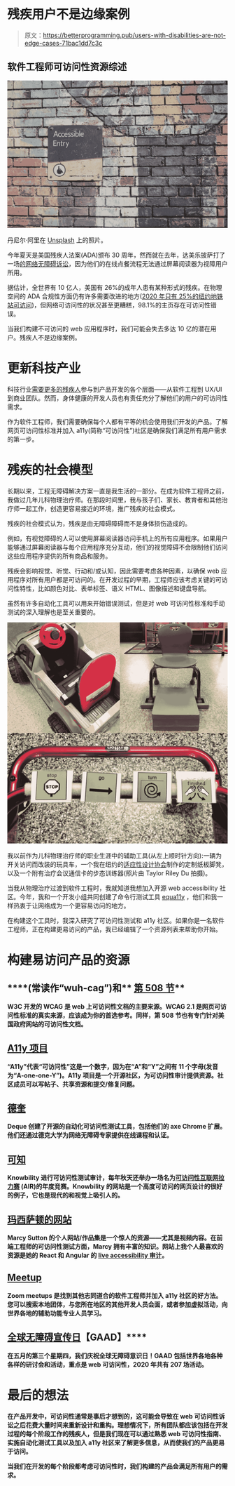 # 残疾用户不是边缘案例

> 原文：<https://betterprogramming.pub/users-with-disabilities-are-not-edge-cases-71bac1dd7c3c>

## 软件工程师可访问性资源综述

![](img/a9fb79e12b77294f2d5b06e95d28de4c.png)

丹尼尔·阿里在 [Unsplash](https://unsplash.com?utm_source=medium&utm_medium=referral) 上的照片。

今年夏天是美国残疾人法案(ADA)颁布 30 周年，然而就在去年，达美乐披萨打了一场[的网络无障碍诉讼](https://slate.com/technology/2019/09/supreme-court-dominos-web-accessibility-visually-impaired.html)，因为他们的在线点餐流程无法通过屏幕阅读器为视障用户所用。

据估计，全世界有 10 亿人，美国有 26%的成年人患有某种形式的残疾。在物理空间的 ADA 合规性方面仍有许多需要改进的地方([2020 年只有 25%的纽约地铁站可访问](https://gothamist.com/news/infographic-how-much-nyc-subway-accessible))，但网络可访问性的状况甚至更糟糕，98.1%的主页存在可访问性错误。

当我们构建不可访问的 web 应用程序时，我们可能会失去多达 10 亿的潜在用户。残疾人不是边缘案例。

# 更新科技产业

科技行业[需要更多的残疾人](http://tcrn.ch/2efBz1z)参与到产品开发的各个层面——从软件工程到 UX/UI 到商业团队。然而，身体健康的开发人员也有责任充分了解他们的用户的可访问性需求。

作为软件工程师，我们需要确保每个人都有平等的机会使用我们开发的产品。了解网页可访问性标准并加入 a11y(简称“可访问性”)社区是确保我们满足所有用户需求的第一步。

# 残疾的社会模型

长期以来，工程无障碍解决方案一直是我生活的一部分。在成为软件工程师之前，我做过几年儿科物理治疗师。在那段时间里，我与孩子们、家长、教育者和其他治疗师一起工作，创造更容易接近的环境，推广残疾的社会模式。

残疾的社会模式认为，残疾是由无障碍障碍而不是身体损伤造成的。

例如，有视觉障碍的人可以使用屏幕阅读器访问手机上的所有应用程序。如果用户能够通过屏幕阅读器与每个应用程序充分互动，他们的视觉障碍不会限制他们访问这些应用程序提供的所有商品和服务。

残疾会影响视觉、听觉、行动和/或认知，因此需要考虑各种因素，以确保 web 应用程序对所有用户都是可访问的。在开发过程的早期，工程师应该考虑关键的可访问性特性，比如颜色对比、表单标签、语义 HTML、图像描述和键盘导航。

虽然有许多自动化工具可以用来开始错误测试，但是对 web 可访问性标准和手动测试的深入理解也是至关重要的。

![](img/21c09aae48ca4588a49c7d216aa6a3d3.png)

我以前作为儿科物理治疗师的职业生涯中的辅助工具(从左上顺时针方向):一辆为开关访问而改装的玩具车，一个我在纽约的[适应性设计协会](https://www.adaptivedesign.org/)制作的定制纸板脚凳，以及一个附有治疗会议通信卡的步态训练器(照片由 Taylor Riley Du 拍摄)。

当我从物理治疗过渡到软件工程时，我就知道我想加入开源 web accessibility 社区。今年，我和一个开发小组共同创建了命令行测试工具 [equa11y](https://medium.com/better-programming/introducing-equa11y-a-command-line-testing-tool-for-web-accessibility-aa29205eed55) ，他们和我一样热衷于让网络成为一个更容易访问的地方。

在构建这个工具时，我深入研究了可访问性测试和 a11y 社区。如果你是一名软件工程师，正在构建更易访问的产品，我已经编辑了一个资源列表来帮助你开始。

# 构建易访问产品的资源

## [](https://www.w3.org/WAI/standards-guidelines/wcag/)****(常读作“wuh-cag”)和** [**第 508 节**](https://www.section508.gov/)**

**W3C 开发的 WCAG 是 web 上可访问性文档的主要来源。WCAG 2.1 是网页可访问性标准的真实来源，应该成为你的首选参考。同样，第 508 节也有专门针对美国政府网站的可访问性文档。**

## **[**A11y 项目**](https://www.a11yproject.com/)**

**“A11y”代表“可访问性”这是一个数字，因为在“A”和“Y”之间有 11 个字母(发音为“A-one-one-Y”)。A11y 项目是一个开源社区，为可访问性审计提供资源。社区成员可以写帖子、共享资源和提交/修复问题。**

## **[**德奎**](https://www.deque.com/)**

**Deque 创建了开源的自动化可访问性测试工具，包括他们的 axe Chrome 扩展。他们还通过德克大学为网络无障碍专家提供在线课程和认证。**

## **[**可知**](https://knowbility.org/)**

**Knowbility 进行可访问性测试审计，每年秋天还举办一场名为[可访问性互联网拉力赛](https://www.air-rallies.org/) (AIR)的年度竞赛。Knowbility 的网站是一个高度可访问的网页设计的很好的例子，它也是现代的和视觉上吸引人的。**

## **[**玛西萨顿的网站**](https://marcysutton.com/)**

**Marcy Sutton 的个人网站/作品集是一个惊人的资源——尤其是视频内容。在前端工程师的可访问性测试方面，Marcy 拥有丰富的知识。网站上我个人最喜欢的资源是她的 React 和 Angular 的 [live accessibility 审计](https://marcysutton.com/talks/)。**

## **[Meetup](https://www.meetup.com/topics/a11y/)**

**Zoom meetups 是找到其他志同道合的软件工程师并加入 a11y 社区的好方法。您可以搜索本地团体，与您所在地区的其他开发人员会面，或者参加虚拟活动，向世界各地的辅助功能专业人员学习。**

## **[**全球无障碍宣传日**](https://globalaccessibilityawarenessday.org/)**【GAAD】****

**在五月的第三个星期四，我们庆祝全球无障碍意识日！GAAD 包括世界各地各种各样的研讨会和活动，重点是 web 可访问性，2020 年共有 207 场活动。**

# **最后的想法**

**在产品开发中，可访问性通常是事后才想到的，这可能会导致在 web 可访问性诉讼之后花费大量时间来重新设计和重构。理想情况下，所有团队都应该包括在开发过程的每个阶段工作的残疾人，但是我们现在可以通过熟悉 web 可访问性指南、实施自动化测试工具以及加入 a11y 社区来了解更多信息，从而使我们的产品更易于访问。**

**当我们在开发的每个阶段都考虑可访问性时，我们构建的产品会满足所有用户的需求。**